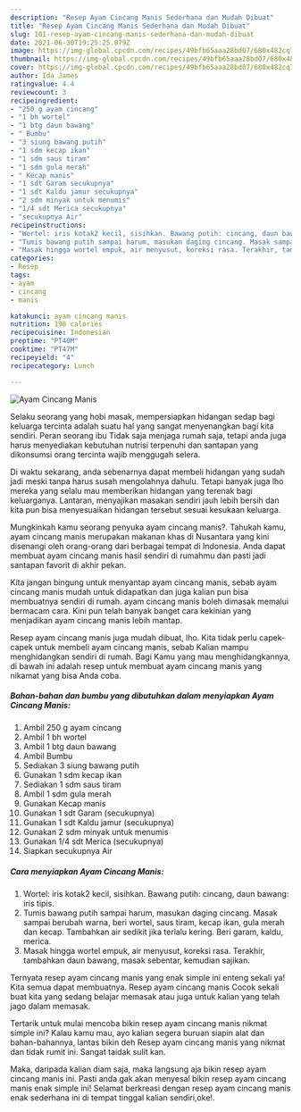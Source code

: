 ```yaml
---
description: "Resep Ayam Cincang Manis Sederhana dan Mudah Dibuat"
title: "Resep Ayam Cincang Manis Sederhana dan Mudah Dibuat"
slug: 101-resep-ayam-cincang-manis-sederhana-dan-mudah-dibuat
date: 2021-06-30T19:25:25.079Z
image: https://img-global.cpcdn.com/recipes/49bfb65aaa28bd07/680x482cq70/ayam-cincang-manis-foto-resep-utama.jpg
thumbnail: https://img-global.cpcdn.com/recipes/49bfb65aaa28bd07/680x482cq70/ayam-cincang-manis-foto-resep-utama.jpg
cover: https://img-global.cpcdn.com/recipes/49bfb65aaa28bd07/680x482cq70/ayam-cincang-manis-foto-resep-utama.jpg
author: Ida James
ratingvalue: 4.4
reviewcount: 3
recipeingredient:
- "250 g ayam cincang"
- "1 bh wortel"
- "1 btg daun bawang"
- " Bumbu"
- "3 siung bawang putih"
- "1 sdm kecap ikan"
- "1 sdm saus tiram"
- "1 sdm gula merah"
- " Kecap manis"
- "1 sdt Garam secukupnya"
- "1 sdt Kaldu jamur secukupnya"
- "2 sdm minyak untuk menumis"
- "1/4 sdt Merica secukupnya"
- "secukupnya Air"
recipeinstructions:
- "Wortel: iris kotak2 kecil, sisihkan. Bawang putih: cincang, daun bawang: iris tipis."
- "Tumis bawang putih sampai harum, masukan daging cincang. Masak sampai berubah warna, beri wortel, saus tiram, kecap ikan, gula merah dan kecap. Tambahkan air sedikit jika terlalu kering. Beri garam, kaldu, merica."
- "Masak hingga wortel empuk, air menyusut, koreksi rasa. Terakhir, tambahkan daun bawang, masak sebentar, kemudian sajikan."
categories:
- Resep
tags:
- ayam
- cincang
- manis

katakunci: ayam cincang manis 
nutrition: 190 calories
recipecuisine: Indonesian
preptime: "PT40M"
cooktime: "PT47M"
recipeyield: "4"
recipecategory: Lunch

---
```



![Ayam Cincang Manis](https://img-global.cpcdn.com/recipes/49bfb65aaa28bd07/680x482cq70/ayam-cincang-manis-foto-resep-utama.jpg)

Selaku seorang yang hobi masak, mempersiapkan hidangan sedap bagi keluarga tercinta adalah suatu hal yang sangat menyenangkan bagi kita sendiri. Peran seorang ibu Tidak saja menjaga rumah saja, tetapi anda juga harus menyediakan kebutuhan nutrisi terpenuhi dan santapan yang dikonsumsi orang tercinta wajib menggugah selera.

Di waktu  sekarang, anda sebenarnya dapat membeli hidangan yang sudah jadi meski tanpa harus susah mengolahnya dahulu. Tetapi banyak juga lho mereka yang selalu mau memberikan hidangan yang terenak bagi keluarganya. Lantaran, menyajikan masakan sendiri jauh lebih bersih dan kita pun bisa menyesuaikan hidangan tersebut sesuai kesukaan keluarga. 



Mungkinkah kamu seorang penyuka ayam cincang manis?. Tahukah kamu, ayam cincang manis merupakan makanan khas di Nusantara yang kini disenangi oleh orang-orang dari berbagai tempat di Indonesia. Anda dapat membuat ayam cincang manis hasil sendiri di rumahmu dan pasti jadi santapan favorit di akhir pekan.

Kita jangan bingung untuk menyantap ayam cincang manis, sebab ayam cincang manis mudah untuk didapatkan dan juga kalian pun bisa membuatnya sendiri di rumah. ayam cincang manis boleh dimasak memalui bermacam cara. Kini pun telah banyak banget cara kekinian yang menjadikan ayam cincang manis lebih mantap.

Resep ayam cincang manis juga mudah dibuat, lho. Kita tidak perlu capek-capek untuk membeli ayam cincang manis, sebab Kalian mampu menghidangkan sendiri di rumah. Bagi Kamu yang mau menghidangkannya, di bawah ini adalah resep untuk membuat ayam cincang manis yang nikamat yang bisa Anda coba.

<!--inarticleads1-->

##### Bahan-bahan dan bumbu yang dibutuhkan dalam menyiapkan Ayam Cincang Manis:

1. Ambil 250 g ayam cincang
1. Ambil 1 bh wortel
1. Ambil 1 btg daun bawang
1. Ambil  Bumbu
1. Sediakan 3 siung bawang putih
1. Gunakan 1 sdm kecap ikan
1. Sediakan 1 sdm saus tiram
1. Ambil 1 sdm gula merah
1. Gunakan  Kecap manis
1. Gunakan 1 sdt Garam (secukupnya)
1. Gunakan 1 sdt Kaldu jamur (secukupnya)
1. Gunakan 2 sdm minyak untuk menumis
1. Gunakan 1/4 sdt Merica (secukupnya)
1. Siapkan secukupnya Air




<!--inarticleads2-->

##### Cara menyiapkan Ayam Cincang Manis:

1. Wortel: iris kotak2 kecil, sisihkan. Bawang putih: cincang, daun bawang: iris tipis.
1. Tumis bawang putih sampai harum, masukan daging cincang. Masak sampai berubah warna, beri wortel, saus tiram, kecap ikan, gula merah dan kecap. Tambahkan air sedikit jika terlalu kering. Beri garam, kaldu, merica.
1. Masak hingga wortel empuk, air menyusut, koreksi rasa. Terakhir, tambahkan daun bawang, masak sebentar, kemudian sajikan.




Ternyata resep ayam cincang manis yang enak simple ini enteng sekali ya! Kita semua dapat membuatnya. Resep ayam cincang manis Cocok sekali buat kita yang sedang belajar memasak atau juga untuk kalian yang telah jago dalam memasak.

Tertarik untuk mulai mencoba bikin resep ayam cincang manis nikmat simple ini? Kalau kamu mau, ayo kalian segera buruan siapin alat dan bahan-bahannya, lantas bikin deh Resep ayam cincang manis yang nikmat dan tidak rumit ini. Sangat taidak sulit kan. 

Maka, daripada kalian diam saja, maka langsung aja bikin resep ayam cincang manis ini. Pasti anda gak akan menyesal bikin resep ayam cincang manis enak simple ini! Selamat berkreasi dengan resep ayam cincang manis enak sederhana ini di tempat tinggal kalian sendiri,oke!.

